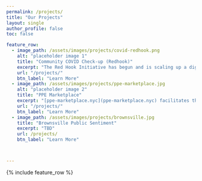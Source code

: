 ```yaml
---
permalink: /projects/
title: "Our Projects"
layout: single
author_profile: false
toc: false

feature_row:
  - image_path: /assets/images/projects/covid-redhook.png
    alt: "placeholder image 1"
    title: "Community COVID Check-up (Redhook)"
    excerpt: "The Red Hook Initiative has begun and is scaling up a digital phone bank to identify local residents with symptoms of COVID-19."
    url: "/projects/"
    btn_label: "Learn More"
  - image_path: /assets/images/projects/ppe-marketplace.jpg
    alt: "placeholder image 2"
    title: "PPE Marketplace"
    excerpt: "[ppe-marketplace.nyc](ppe-marketplace.nyc) facilitates the protective personal equipmen (PPE) purchases between NYC-based businesses following NYC EDC's  public solicitation."
    url: "/projects/"
    btn_label: "Learn More"
  - image_path: /assets/images/projects/brownsville.jpg
    title: "Brownsville Public Sentiment"
    excerpt: "TBD"
    url: /projects/
    btn_label: "Learn More"



---
```



{% include feature_row %}



